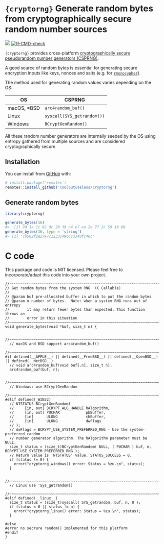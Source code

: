 
<!-- README.md is generated from README.Rmd. Please edit that file -->

# `{cryptorng}` Generate random bytes from cryptographically secure random number sources

<!-- badges: start -->

![](https://img.shields.io/badge/cool-useless-green.svg)
[![R-CMD-check](https://github.com/coolbutuseless/cryptorng-dev/actions/workflows/R-CMD-check.yaml/badge.svg)](https://github.com/coolbutuseless/cryptorng-dev/actions/workflows/R-CMD-check.yaml)
<!-- badges: end -->

`{cryptorng}` provides cross-platform [cryptographically secure
pseudorandom number generators
(CSPRNG)](https://en.wikipedia.org/wiki/Cryptographically_secure_pseudorandom_number_generator).

A good source of random bytes is essential for generating secure
encryption inputs like keys, nonces and salts (e.g. for
[`rmonocypher`](https://github.com/coolbutuseless/rmonocypher)).

The method used for generating random values varies depending on the OS:

| OS           | CSPRNG                     |
|--------------|----------------------------|
| macOS, \*BSD | `arc4random_buf()`         |
| Linux        | `syscall(SYS_getrandom())` |
| Windows      | `BCryptGenRandom()`        |

All these random number generators are internally seeded by the OS using
entropy gathered from multiple sources and are considered
cryptographically secure.

## Installation

You can install from
[GitHub](https://github.com/coolbutuseless/cryptorng) with:

``` r
# install.package('remotes')
remotes::install_github('coolbutuseless/cryptorng')
```

## Generate random bytes

``` r
library(cryptorng)

generate_bytes(16)
#>  [1] 90 3a 1c 82 0c 20 39 c4 e7 ea 2e 77 2c 59 18 60
generate_bytes(16, type = 'string')
#> [1] "cb502f2e2797c1233149c6c3340fc46c"
```

# C code

This package and code is MIT licensed. Please feel free to
incorporate/adapt this code into your own project.

    //~~~~~~~~~~~~~~~~~~~~~~~~~~~~~~~~~~~~~~~~~~~~~~~~~~~~~~~~~~~~~~~~~~~~~~~~~~~
    // Get random bytes from the system RNG  (C Callable)
    //
    // @param buf pre-allocated buffer in which to put the random bytes
    // @param n number of bytes.  Note: when a system RNG runs out of entropy
    //        it may return fewer bytes than expected. This function throws an 
    //        error in this situation
    //~~~~~~~~~~~~~~~~~~~~~~~~~~~~~~~~~~~~~~~~~~~~~~~~~~~~~~~~~~~~~~~~~~~~~~~~~~~
    void generate_bytes(void *buf, size_t n) {
      
      //~~~~~~~~~~~~~~~~~~~~~~~~~~~~~~~~~~~~~~~~~~~~~~~~~~~~~~~~~~~~~~~~~~~~~~~~~
      // macOS and BSD support arc4random_buf()
      //~~~~~~~~~~~~~~~~~~~~~~~~~~~~~~~~~~~~~~~~~~~~~~~~~~~~~~~~~~~~~~~~~~~~~~~~~
    #if defined(__APPLE__) || defined(__FreeBSD__) || defined(__OpenBSD__) || defined(__NetBSD__)
      // void arc4random_buf(void buf[.n], size_t n);
      arc4random_buf(buf, n); 
      
      //~~~~~~~~~~~~~~~~~~~~~~~~~~~~~~~~~~~~~~~~~~~~~~~~~~~~~~~~~~~~~~~~~~~~~~~~~
      // Windows: use BCryptGenRandom
      //~~~~~~~~~~~~~~~~~~~~~~~~~~~~~~~~~~~~~~~~~~~~~~~~~~~~~~~~~~~~~~~~~~~~~~~~~
    #elif defined(_WIN32)  
      // NTSTATUS BCryptGenRandom(
      //     [in, out] BCRYPT_ALG_HANDLE hAlgorithm,
      //     [in, out] PUCHAR            pbBuffer,
      //     [in]      ULONG             cbBuffer,
      //     [in]      ULONG             dwFlags
      // );
      // dwFlags = BCRYPT_USE_SYSTEM_PREFERRED_RNG - Use the system-preferred random 
      // number generator algorithm. The hAlgorithm parameter must be NULL. 
      size_t status = (size_t)BCryptGenRandom( NULL, ( PUCHAR ) buf, n, BCRYPT_USE_SYSTEM_PREFERRED_RNG );
      // Return value is 'NTSTATUS' value. STATUS_SUCCESS = 0.
      if (status != 0) {
        error("cryptorng_windows() error: Status = %zu.\n", status);
      }
      
      //~~~~~~~~~~~~~~~~~~~~~~~~~~~~~~~~~~~~~~~~~~~~~~~~~~~~~~~~~~~~~~~~~~~~~~~~~
      // Linux use 'Sys_getrandom()'
      //~~~~~~~~~~~~~~~~~~~~~~~~~~~~~~~~~~~~~~~~~~~~~~~~~~~~~~~~~~~~~~~~~~~~~~~~~
    #elif defined(__linux__)
      size_t status = (size_t)syscall( SYS_getrandom, buf, n, 0 );
      if (status < 0 || status != n) {
        error("cryptorng_linux() error: Status = %zu.\n", status);
      }
      
    #else
    #error no secrure random() implemented for this platform
    #endif 
    }
